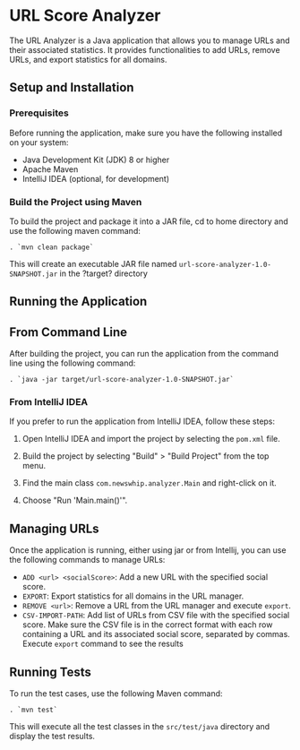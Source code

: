 # URL Score Analyzer
The URL Analyzer is a Java application that allows you to manage URLs and their associated statistics. It provides functionalities to add URLs, remove URLs, and export statistics for all domains.

## Setup and Installation

### Prerequisites

Before running the application, make sure you have the following installed on your system:

- Java Development Kit (JDK) 8 or higher
- Apache Maven
- IntelliJ IDEA (optional, for development)

### Build the Project using Maven

To build the project and package it into a JAR file, cd to home directory and use the following maven command:

    . `mvn clean package`

This will create an executable JAR file named `url-score-analyzer-1.0-SNAPSHOT.jar` in the ?target? directory

## Running the Application

## From Command Line

After building the project, you can run the application from the command line using the following command:

    . `java -jar target/url-score-analyzer-1.0-SNAPSHOT.jar`

### From IntelliJ IDEA

If you prefer to run the application from IntelliJ IDEA, follow these steps:

1. Open IntelliJ IDEA and import the project by selecting the `pom.xml` file.

1. Build the project by selecting "Build" > "Build Project" from the top menu.

1. Find the main class `com.newswhip.analyzer.Main` and right-click on it.

1. Choose "Run 'Main.main()'".

## Managing URLs

Once the application is running, either using jar or from Intellij, you can use the following commands to manage URLs:

- `ADD <url> <socialScore>`: Add a new URL with the specified social score.
- `EXPORT`: Export statistics for all domains in the URL manager.
- `REMOVE <url>`: Remove a URL from the URL manager and execute `export`.
- `CSV-IMPORT-PATH`:  Add list of URLs from CSV file with the specified social score. Make sure the CSV file is in the correct format with each row containing a URL and its associated social score, separated by commas. Execute `export` command to see the results

## Running Tests

To run the test cases, use the following Maven command:

    . `mvn test`

This will execute all the test classes in the `src/test/java` directory and display the test results.